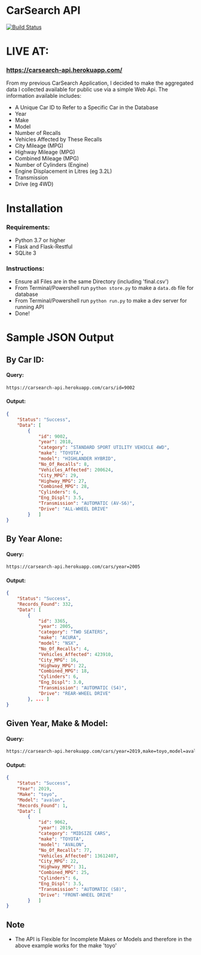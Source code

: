 # CarSearch API

[![Build Status](https://travis-ci.org/joemccann/dillinger.svg?branch=master)](https://github.com/sahnik1/CarSearch-API)

# LIVE AT:
### https://carsearch-api.herokuapp.com/

From my previous CarSearch Application, I decided to make the aggregated data I collected available for public use via a simple Web Api. The information available includes:

  - A Unique Car ID to Refer to a Specific Car in the Database
  - Year
  - Make
  - Model
  - Number of Recalls
  - Vehicles Affected by These Recalls
  - City Mileage (MPG)
  - Highway Mileage (MPG)
  - Combined Mileage (MPG)
  - Number of Cylinders (Engine)
  - Engine Displacement in Litres (eg 3.2L)
  - Transmission
  - Drive (eg 4WD)

# Installation
### Requirements:
* Python 3.7 or higher
* Flask and Flask-Restful
* SQLite 3

### Instructions:
* Ensure all Files are in the same Directory (including 'final.csv')
* From Terminal/Powershell run ```python store.py``` to make a ```data.db``` file for database
* From Terminal/Powershell run ```python run.py``` to make a dev server for running API
* Done!

# Sample JSON Output


## By Car ID:

#### Query: 
```html
https://carsearch-api.herokuapp.com/cars/id=9002
```
#### Output:
```json
{
    "Status": "Success",
    "Data": [
        {
            "id": 9002,
            "year": 2018,
            "category": "STANDARD SPORT UTILITY VEHICLE 4WD",
            "make": "TOYOTA",
            "model": "HIGHLANDER HYBRID",
            "No_Of_Recalls": 8,
            "Vehicles_Affected": 200624,
            "City_MPG": 29,
            "Highway_MPG": 27,
            "Combined_MPG": 28,
            "Cylinders": 6,
            "Eng_Displ": 3.5,
            "Transmission": "AUTOMATIC (AV-S6)",
            "Drive": "ALL-WHEEL DRIVE"
        }   ]
}
```

## By Year Alone:

#### Query: 
```html
https://carsearch-api.herokuapp.com/cars/year=2005
```
#### Output:
```json
{
    "Status": "Success",
    "Records_Found": 332,
    "Data": [
        {
            "id": 3365,
            "year": 2005,
            "category": "TWO SEATERS",
            "make": "ACURA",
            "model": "NSX",
            "No_Of_Recalls": 4,
            "Vehicles_Affected": 423910,
            "City_MPG": 16,
            "Highway_MPG": 22,
            "Combined_MPG": 18,
            "Cylinders": 6,
            "Eng_Displ": 3.0,
            "Transmission": "AUTOMATIC (S4)",
            "Drive": "REAR-WHEEL DRIVE"
        }, ... ]
}
```


## Given Year, Make & Model:

#### Query: 
```html
https://carsearch-api.herokuapp.com/cars/year=2019,make=toyo,model=avalon
```
#### Output:
```json
{
    "Status": "Success",
    "Year": 2019,
    "Make": "toyo",
    "Model": "avalon",
    "Records_Found": 1,
    "Data": [
        {
            "id": 9062,
            "year": 2019,
            "category": "MIDSIZE CARS",
            "make": "TOYOTA",
            "model": "AVALON",
            "No_Of_Recalls": 77,
            "Vehicles_Affected": 13612407,
            "City_MPG": 22,
            "Highway_MPG": 31,
            "Combined_MPG": 25,
            "Cylinders": 6,
            "Eng_Displ": 3.5,
            "Transmission": "AUTOMATIC (S8)",
            "Drive": "FRONT-WHEEL DRIVE"
        }   ]
}
```
## Note
* The API is Flexible for Incomplete Makes or Models and therefore in the above example works for the make 'toyo'